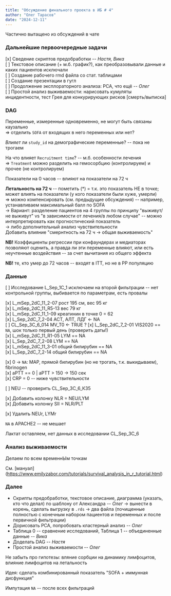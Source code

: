 ```yaml
---
title: "Обсуждение финального проекта в ИБ # 4"  
author: "Олег Тарасов"  
date: "2024-12-11"  
---
```


Частично вытащено из обсуждений в чате  

### Дальнейшие первоочередные задачи  

[x] Сведение скриптов предобработки -- *Настя, Вика*  
[ ] Текстовое описание (+ м.б. график?), как преобразовывали данные и каких пациентов исключали  
[ ] Создание рабочего rmd файла со стат. таблицами  
[ ] Создание презентации в гугл  
[ ] Продолжение эксплораторного анализа: PCA, что ещё --  *Олег*  
[ ] Простой анализ выживаемости: нарисовать кумуляты инцидентности, тест Грея для конкурирующих рисков [смерть/выписка]  

### DAG  

Переменные, измеренные одновременно, не могут быть связаны каузально  
=> отделить `SOFA` от входящих в него переменных или нет?  

*Влияет* ли `study_id` на демографические переменные? -- пока не трогаем  

На что влияет `Recruitment time`? -- м.б. особенности лечения  
=> `Treatment` можно разделить на гемосорбцию (контролируем) и прочее (не контролируем)  

Показатели на 0 часов -- влияют на показатели на 72 ч  

**Летальность на 72 ч** -- пометить (*) = т.к. это показатель НЕ в точке; может влиять на показатели (у кого показатели были хуже, умерли)  
=> можно компенсировать (см. предыдущие обсуждения) -- например, устанавливаем максимальный балл по SOFA  
-> Вариант: разделение пациентов на 4 группы по принципу "выживут/не выживут" vs "в зависимости от лечения/в любом случае" -- можно интерпретировать как прогностический показатель  
-> либо дополнительный анализ чувствительности  
Добавить влияние "смернтность на 72 ч -> общая выживаемость"  

**NB!** Коэффициенты регрессии при конфаундерах и медиаторах позволяют оценить, а правда ли эти переменные влияют, или есть неучтенные воздействия -- за счет вычитания из общего эффекта  

**NB!** те, кто умер до 72 часов -- входят в ITT, но не в PP популяцию  

### Данные  

[ ] Исследование L_Sep_1C_1 исключаем на второй фильтрации -- нет контрольной группы, выбивается по параметрам, есть провалы  

[x] L_mSep_2dC_11_2-07  рост 195 см, вес 95 кг  
[x] L_mSep_2dC_11_R5-13 вес 79 кг  
[x] L_mSep_2dC_11_1-09  креатинин в точке 0 = 62  
[x] L_Sep_2dC_7_2-04    АСТ, АЛТ, ЛДГ <- NA  
[ ] CL_Sep_3C_6_014     MV_T0 <- TRUE ?
[x] L_Sep_2dC_7_2-01    VIS2020 == `NA`, шок только первый день (проверить даты!)  
[x] L_mSep_2dC_11_R1-05 LYM == NA  
[x] L_Sep_2dC_7_2-08    LYM == NA  
[x] L_mSep_2dC_11_3-01  общий билирубин == NA  
[x] L_Sep_2dC_7_2-14    общий билирубин == NA  

[x] 0 -> `NA`: MAP, прямой билирубин (но не трогать, т.к. выкидываем), fibrinogen  
[x] aPTT == 0 | aPTT > 150 -> 150 сек  
[x] CRP = 0 -- ниже чувствительности  

[ ] NEU -- проверить CL_Sep_3C_6_К35  

[x] Добавить колонку NLR = NEU/LYM  
[x] Добавить колонку SII = NLR/PLT  

[x] Удалить NEUr, LYMr  

`NA` в APACHE2 -- не мешает  

Лактат оставляем, нет данных в исследовании CL_Sep_3C_6  

### Анализ выживаемости  

Делаем по всем временнЫм точкам  

См. [мануал] (https://www.emilyzabor.com/tutorials/survival_analysis_in_r_tutorial.html)  

### Далее  

- Скрипты предобработки, текстовое описание, диаграмма (указать, кто что делал) по шаблону от Александра -- *Олег* -> вынести в корень, сделать выгрузку в `.rds` -> два файла (почищенные полностью с конечным набором пациентов и переменных и после первичной фильтрации)  
- Дорисовать PCA, попробовать кластерный анализ -- *Олег*  
- Таблица 0 -- сравнение исследований, Таблица 1 -- объединенные данные -- *Вика*  
- Доделать DAG -- *Настя*  
- Простой анализ выживаемости -- *Олег*  

Не забыть про гипотезы: вляние сорбции на динамику лимфоцитов, влияние лимфоцитов на летальность  

Идея: сделать комбинированный показатель "SOFA + иммунная дисфункция"  

Импутация `NA` -- после всех фильтраций  